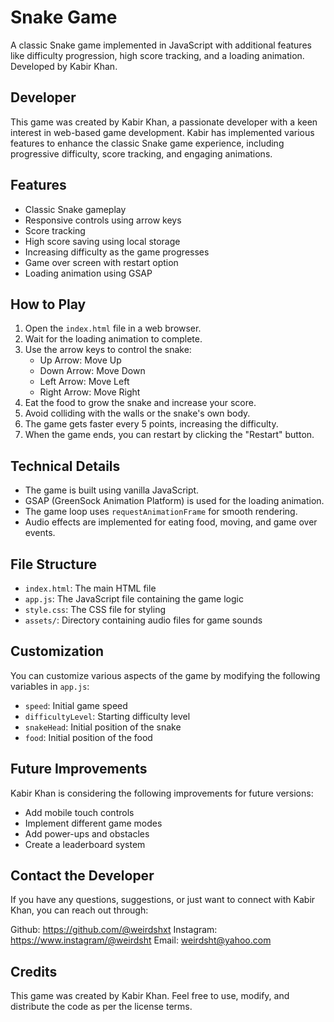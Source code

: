 # Snake Game

A classic Snake game implemented in JavaScript with additional features like difficulty progression, high score tracking, and a loading animation. Developed by Kabir Khan.

## Developer

This game was created by Kabir Khan, a passionate developer with a keen interest in web-based game development. Kabir has implemented various features to enhance the classic Snake game experience, including progressive difficulty, score tracking, and engaging animations.

## Features

- Classic Snake gameplay
- Responsive controls using arrow keys
- Score tracking
- High score saving using local storage
- Increasing difficulty as the game progresses
- Game over screen with restart option
- Loading animation using GSAP

## How to Play

1. Open the `index.html` file in a web browser.
2. Wait for the loading animation to complete.
3. Use the arrow keys to control the snake:
   - Up Arrow: Move Up
   - Down Arrow: Move Down
   - Left Arrow: Move Left
   - Right Arrow: Move Right
4. Eat the food to grow the snake and increase your score.
5. Avoid colliding with the walls or the snake's own body.
6. The game gets faster every 5 points, increasing the difficulty.
7. When the game ends, you can restart by clicking the "Restart" button.

## Technical Details

- The game is built using vanilla JavaScript.
- GSAP (GreenSock Animation Platform) is used for the loading animation.
- The game loop uses `requestAnimationFrame` for smooth rendering.
- Audio effects are implemented for eating food, moving, and game over events.

## File Structure

- `index.html`: The main HTML file
- `app.js`: The JavaScript file containing the game logic
- `style.css`: The CSS file for styling
- `assets/`: Directory containing audio files for game sounds

## Customization

You can customize various aspects of the game by modifying the following variables in `app.js`:

- `speed`: Initial game speed
- `difficultyLevel`: Starting difficulty level
- `snakeHead`: Initial position of the snake
- `food`: Initial position of the food

## Future Improvements

Kabir Khan is considering the following improvements for future versions:

- Add mobile touch controls
- Implement different game modes
- Add power-ups and obstacles
- Create a leaderboard system

## Contact the Developer

If you have any questions, suggestions, or just want to connect with Kabir Khan, you can reach out through:

Github: https://github.com/@weirdshxt
Instagram: https://www.instagram/@weirdsht
Email: weirdsht@yahoo.com

## Credits

This game was created by Kabir Khan. Feel free to use, modify, and distribute the code as per the license terms.
